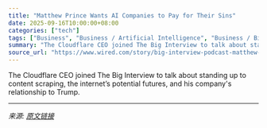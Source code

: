 ```yaml
---
title: "Matthew Prince Wants AI Companies to Pay for Their Sins"
date: 2025-09-16T10:00:00+08:00
categories: ["tech"]
tags: ["Business", "Business / Artificial Intelligence", "Business / Big Tech", "Big Interview", "Uncanny Valley Podcast", "podcasts", "CloudFlare", "security", "artificial intelligence"]
summary: "The Cloudflare CEO joined The Big Interview to talk about standing up to content scraping, the internet’s potential futures, and his company's relationship to Trump."
source_url: "https://www.wired.com/story/big-interview-podcast-matthew-prince-cloudflare/"
---
```


The Cloudflare CEO joined The Big Interview to talk about standing up to content scraping, the internet’s potential futures, and his company's relationship to Trump.

---

*来源: [原文链接](https://www.wired.com/story/big-interview-podcast-matthew-prince-cloudflare/)*
